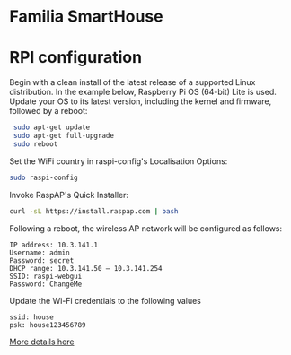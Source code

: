 # Familia SmartHouse



# RPI configuration

Begin with a clean install of the latest release of a supported Linux distribution. In the example below, Raspberry Pi OS (64-bit) Lite is used. Update your OS to its latest version, including the kernel and firmware, followed by a reboot:

```bash
 sudo apt-get update
 sudo apt-get full-upgrade
 sudo reboot
```

Set the WiFi country in raspi-config's Localisation Options:
```bash
sudo raspi-config
```
Invoke RaspAP's Quick Installer:

```bash
curl -sL https://install.raspap.com | bash
```

Following a reboot, the wireless AP network will be configured as follows:

```
IP address: 10.3.141.1
Username: admin
Password: secret
DHCP range: 10.3.141.50 — 10.3.141.254
SSID: raspi-webgui
Password: ChangeMe
```
Update the Wi-Fi credentials to the following values

```
ssid: house
psk: house123456789
```

[More details here](https://raspap.com/#quick)


